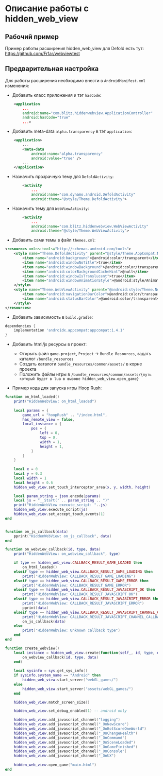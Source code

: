 # Описание работы с hidden_web_view

## Рабочий пример
Пример работы расширения hidden_web_view для Defold есть тут:
https://github.com/Fr1ar/webviewtest

## Предварительная настройка

Для работы расширения необходимо внести в `AndroidManifest.xml` изменения:

- Добавить класс приложения и тэг `hasCode`:
```xml
    <application
        ...
        android:name="com.blitz.hiddenwebview.ApplicationController"
        android:hasCode="true"
        ...>
```

- Добавить meta-data `alpha.transparency` в тэг `application`:
```xml
    <application>
        ...
        <meta-data
            android:name="alpha.transparency"
            android:value="true" />
        ...
    </application>
```

- Назначить прозрачную тему для `DefoldActivity`:
```xml
        <activity
            ...
            android:name="com.dynamo.android.DefoldActivity"
            android:theme="@style/Theme.DefoldActivity">
```

- Назначить тему для `WebViewActivity`:
```xml
        <activity
            ...
            android:name="com.blitz.hiddenwebview.WebViewActivity"
            android:theme="@style/Theme.WebViewActivity">
```

- Добавить сами темы в файл `themes.xml`:
```xml
<resources xmlns:tools="http://schemas.android.com/tools">
    <style name="Theme.DefoldActivity" parent="@style/Theme.AppCompat.NoActionBar">
        <item name="android:background">@android:color/transparent</item>
        <item name="android:windowNoTitle">true</item>
        <item name="android:windowBackground">@android:color/transparent</item>
        <item name="android:colorBackgroundCacheHint">@null</item>
        <item name="android:windowIsTranslucent">true</item>
        <item name="android:windowAnimationStyle">@android:style/Animation</item>
    </style>
    <style name="Theme.WebViewActivity" parent="@android:style/Theme.NoTitleBar.Fullscreen">
        <item name="android:navigationBarColor">@android:color/transparent</item>
        <item name="android:statusBarColor">@android:color/transparent</item>
    </style>
</resources> 
```

- Добавить зависимость в `build.gradle`:
```gradle
dependencies {
    implementation 'androidx.appcompat:appcompat:1.4.1'
}
```

- Добавить html/js ресурсы в проект:
    - Открыть файл `game.project`, `Project` -> `Bundle Resources`, задать каталог `/bundle_resources`
    - Создать каталоги `bundle_resources/common/assets/` в корне проекта
    - Положить файлы игры в `/bundle_resources/common/assets/{путь который будет в lua в вызове hidden_web_view.open_game}`

- Пример кода для запуска игры Hoop Rush:
```lua
function on_html_loaded()
    print("HiddenWebView: on_html_loaded")
    
    local params = {
        game_url = "hoopRush" .. "/index.html",
        has_remote_view = false,
        local_instance = {
            pos = {
                left = 0,
                top = 0,
                width = 1,
                height = 1,
            }
        }
    }
    
    local x = 0
    local y = 0.3
    local width = 1
    local height = 0.6
    hidden_web_view.set_touch_interceptor_area(x, y, width, height)

    local param_string = json.encode(params)
    local js = "__Start(" .. param_string .. ")"
    print("HiddenWebView execute_script: "..js)
    hidden_web_view.execute_script(js)
    hidden_web_view.set_accept_touch_events(1)
end


function on_js_callback(data)
    pprint("HiddenWebView: on_js_callback", data)
end

function on_webview_callback(id, type, data)
    print("HiddenWebView: on_webview_callback", type)

    if type == hidden_web_view.CALLBACK_RESULT_GAME_LOADED then
        on_html_loaded()
    elseif type == hidden_web_view.CALLBACK_RESULT_GAME_LOADING then
        print("HiddenWebView: CALLBACK_RESULT_GAME_LOADING")
    elseif type == hidden_web_view.CALLBACK_RESULT_GAME_ERROR then
        print("HiddenWebView: CALLBACK_RESULT_GAME_ERROR")
    elseif type == hidden_web_view.CALLBACK_RESULT_JAVASCRIPT_OK then
        print("HiddenWebView: CALLBACK_RESULT_JAVASCRIPT_OK")
    elseif type == hidden_web_view.CALLBACK_RESULT_JAVASCRIPT_ERROR then
        print("HiddenWebView: CALLBACK_RESULT_JAVASCRIPT_ERROR")
        pprint(data)
    elseif type == hidden_web_view.CALLBACK_RESULT_JAVASCRIPT_CHANNEL_CALLBACK then
        print("HiddenWebView: CALLBACK_RESULT_JAVASCRIPT_CHANNEL_CALLBACK:")
        on_js_callback(data)
    else
        print("HiddenWebView: Unknown callback type")
    end
end

function create_webview()
    local instance = hidden_web_view.create(function(self_, id, type, data)
        on_webview_callback(id, type, data)
    end)
    
    local sysinfo = sys.get_sys_info()
    if sysinfo.system_name == "Android" then
        hidden_web_view.start_server("webGL_games/")
    else
        hidden_web_view.start_server("assets/webGL_games/")
    end

    hidden_web_view.match_screen_size()

    hidden_web_view.set_debug_enabled(1) -- android only

    hidden_web_view.add_javascript_channel("logging")
    hidden_web_view.add_javascript_channel("_OnNewScore")
    hidden_web_view.add_javascript_channel("_OnBotScoreOneWorld")
    hidden_web_view.add_javascript_channel("_OnChangeHealth")
    hidden_web_view.add_javascript_channel("_OnCommand")
    hidden_web_view.add_javascript_channel("_OnSceneLoaded")
    hidden_web_view.add_javascript_channel("_OnGameFinished")
    hidden_web_view.add_javascript_channel("_OnConsole")
    hidden_web_view.add_javascript_channel("_OnUX")
    
    hidden_web_view.open_game("main.html")
end
```
